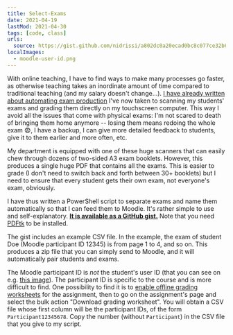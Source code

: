 ```yaml
---
title: Select-Exams
date: 2021-04-19
lastMod: 2021-04-30
tags: [code, class]
urls:
  source: https://gist.github.com/nidrissi/a802dc0a20ecad0bc8c077ce32b6ad92
localImages:
  - moodle-user-id.png
---
```


With online teaching, I have to find ways to make many processes go faster, as otherwise teaching takes an inordinate amount of time compared to traditional teaching (and my salary doesn't change...).
[I have already written about automating exam production](/post/exam-template)
I've now taken to scanning my students' exams and grading them directly on my touchscreen computer.
This way I avoid all the issues that come with physical exams: I'm not scared to death of bringing them home anymore -- losing them means redoing the whole exam
😨, I have a backup, I can give more detailed feedback to students, give it to them earlier and more often, etc.

My department is equipped with one of these huge scanners that can easily chew through dozens of two-sided A3 exam booklets.
However, this produces a single huge PDF that contains all the exams.
This is easier to grade (I don't need to switch back and forth between 30+ booklets) but I need to ensure that every student gets their own exam, not everyone's exam, obviously.

I have thus written a PowerShell script to separate exams and name them automatically so that I can feed them to Moodle.
It's rather simple to use and self-explanatory.
[**It is available as a GitHub gist.**](https://gist.github.com/nidrissi/a802dc0a20ecad0bc8c077ce32b6ad92)
Note that you need [PDFtk](https://www.pdflabs.com/tools/pdftk-server/) to be installed.

The gist includes an example CSV file.
In the example, the exam of student Doe (Moodle participant ID 12345) is from page 1 to 4, and so on.
This produces a zip file that you can simply send to Moodle, and it will automatically pair students and exams.

<div class="bg-red-200 text-red-900 p-1 rounded-sm">
The Moodle participant ID is <em>not</em> the student's user ID (that you can see on e.g. <a href={props.localImages[0].childImageSharp.original.src}>this image</a>).
The participant ID is specific to the course and is more difficult to find.
One possibility to find it is to <a href="https://docs.moodle.org/310/en/Assignment_settings#Feedback_types">enable offline grading worksheets</a> for the assignment, then to go on the assignment's page and select the bulk action "Download grading worksheet".
You will obtain a CSV file whose first column will be the participant IDs, of the form <code>Participant12345678</code>.
Copy the number (without <code>Participant</code>) in the CSV file that you give to my script.
</div>
